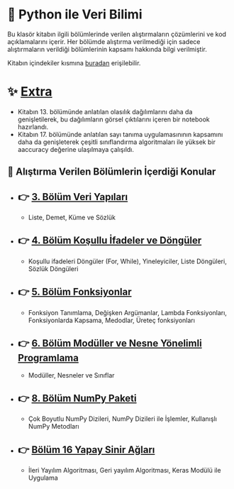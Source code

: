 # :orange_book: Python ile Veri Bilimi 
Bu klasör kitabın ilgili bölümlerinde verilen alıştırmaların çözümlerini ve kod açıklamalarını içerir. Her bölümde alıştırma verilmediği için sadece alıştırmaların verildiği bölümlerinin kapsamı hakkında bilgi verilmiştir.

Kitabın içindekiler kısmına [buradan](https://drive.google.com/file/d/1eZteuf95RAWspMwW4r0TWT9marQVZlVa/view?usp=sharing) erişilebilir.

# :sparkles: [Extra](https://github.com/enesmanan/turkce-kitaplar/tree/main/Python%20ile%20Veri%20Bilimi/Extra)
+ Kitabın 13. bölümünde anlatılan olasılık dağılımlarını daha da genişletilerek, bu dağılımların görsel çıktılarını içeren bir notebook hazırlandı.
+ Kitabın 17. bölümünde anlatılan sayı tanıma uygulamasınının kapsamını daha da genişleterek çeşitli sınıflandırma algoritmaları ile yüksek bir aaccuracy değerine ulaşılmaya çalışıldı.
## :open_book: Alıştırma Verilen Bölümlerin İçerdiği Konular 

  + ## :point_right: [3. Bölüm Veri Yapıları](https://github.com/enesmanan/turkce-kitaplar/tree/main/Python%20ile%20Veri%20Bilimi/B%C3%B6l%C3%BCm_3) 
    + Liste, Demet, Küme ve Sözlük 
      
  + ## :point_right: [4. Bölüm Koşullu İfadeler ve Döngüler](https://github.com/enesmanan/turkce-kitaplar/tree/main/Python%20ile%20Veri%20Bilimi/B%C3%B6l%C3%BCm_4)
    + Koşullu ifadeleri Döngüler (For, While), Yineleyiciler, Liste Döngüleri, Sözlük Döngüleri
  
  + ## :point_right: [5. Bölüm Fonksiyonlar](https://github.com/enesmanan/turkce-kitaplar/tree/main/Python%20ile%20Veri%20Bilimi/B%C3%B6l%C3%BCm_5)
    + Fonksiyon Tanımlama, Değişken Argümanlar, Lambda Fonksiyonları, Fonksiyonlarda Kapsama, Medodlar, Üreteç fonksiyonları

  + ## :point_right: [6. Bölüm Modüller ve Nesne Yönelimli Programlama](https://github.com/enesmanan/turkce-kitaplar/tree/main/Python%20ile%20Veri%20Bilimi/B%C3%B6l%C3%BCm_6)
    + Modüller, Nesneler ve Sınıflar
     
 + ## :point_right: [8. Bölüm NumPy Paketi](https://github.com/enesmanan/turkce-kitaplar/tree/main/Python%20ile%20Veri%20Bilimi/B%C3%B6l%C3%BCm_8)
    + Çok Boyutlu NumPy Dizileri, NumPy Dizileri ile İşlemler, Kullanışlı NumPy Metodları


 + ## :point_right: [Bölüm 16 Yapay Sinir Ağları](https://github.com/enesmanan/turkce-kitaplar/tree/main/Python%20ile%20Veri%20Bilimi/B%C3%B6l%C3%BCm_16)
    + İleri Yayılım Algoritması, Geri yayılım Algoritması, Keras Modülü ile Uygulama
